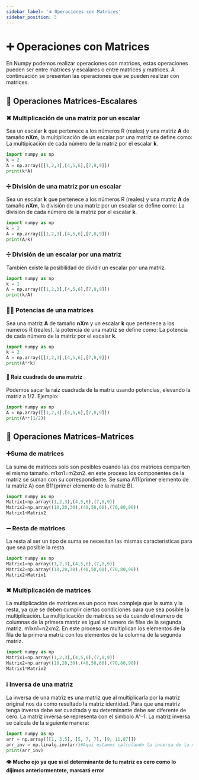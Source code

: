 ```yaml
---
sidebar_label: '➕ Operaciones con Matrices'
sidebar_position: 3
---
```


# ➕ Operaciones con Matrices
En Numpy podemos realizar operaciones con matrices, estas operaciones pueden ser entre matrices y escalares o entre matrices y matrices.
A continuación se presentan las operaciones que se pueden realizar con matrices.


## 📝 Operaciones Matrices-Escalares

### ✖ Multiplicación de una matriz por un escalar
Sea un escalar **k** que pertenece a los números R (reales) y una matriz **A** de tamaño **nXm**, la multiplicación de un escalar por una matriz se define como:
La multipicación de cada número de la matriz por el escalar **k**.


```python title="Multiplicación de una matriz por un escalar"
import numpy as np
k = 2
A = np.array([[1,2,3],[4,5,6],[7,8,9]])
print(k*A)
```


### ➗ División de una matriz por un escalar
Sea un escalar **k** que pertenece a los números R (reales) y una matriz **A** de tamaño **nXm**, la división de una matriz por un escalar se define como:
La división de cada número de la matriz por el escalar **k**.


```python title="División de una matriz por un escalar"
import numpy as np
k = 2
A = np.array([[1,2,3],[4,5,6],[7,8,9]])
print(A/k)
```


### ➗ División de un escalar por una matriz
Tambien existe la posibilidad de dividir un escalar por una matriz.


```python title="División de un escalar por una matriz"
import numpy as np
k = 2
A = np.array([[1,2,3],[4,5,6],[7,8,9]])
print(k/A)
```


### ☝🏽️ Potencias de una matrices
Sea una matriz **A** de tamaño **nXm** y un escalar **k** que pertenece a los números R (reales), la potencia de una matriz se define como:
La potencia de cada número de la matriz por el escalar **k**.


```python title="Potencia de una matriz"
import numpy as np
k = 2
A = np.array([[1,2,3],[4,5,6],[7,8,9]])
print(A**k)
```
#### 📐 Raiz cuadrada de una matriz
Podemos sacar la raiz cuadrada de la matriz usando potencias, elevando la matriz a 1/2. Ejemplo:


```python title="Raiz cuadrada de una matriz"
import numpy as np
A = np.array([[1,2,3],[4,5,6],[7,8,9]])
print(A**(1/2))
```

## 📝 Operaciones Matrices-Matrices

### ➕Suma de matrices


La suma de matrices solo son posibles cuando las dos matrices comparten el mismo tamaño. m1xn1=m2xn2. en este proceso los componentes de la matriz se suman con su correspondiente. Se suma A11(primer elemento de la matriz A) con B11(primer elemento de la matriz B).


```python title="Suma de matrices"
import numpy as np
Matrix1=np.array((1,2,3),(4,5,6),(7,8,9))
Matrix2=np.array((10,20,30),(40,50,60),(70,80,90))
Matrix1+Matrix2
```


### ➖ Resta de matrices
La resta al ser un tipo de suma se necesitan las mismas caracteristicas para que sea posible la resta.


```python title="Resta de matrices"
import numpy as np
Matrix1=np.array((1,2,3),(4,5,6),(7,8,9))
Matrix2=np.array((10,20,30),(40,50,60),(70,80,90))
Matrix2+Matrix1
```

### ✖ Multiplicación de matrices


La multiplicación de matrices es un poco mas compleja que la suma y la resta, ya que se deben cumplir ciertas condiciones para que sea posible la multiplicación. La multiplicación de matrices se da cuando el numero de columnas de la primera matriz es igual al numero de filas de la segunda matriz. m1xn1=n2xm2. En este proceso se multiplican los elementos de la fila de la primera matriz con los elementos de la columna de la segunda matriz.


```python title="Multiplicación de matrices"
import numpy as np
Matrix1=np.array((1,2,3),(4,5,6),(7,8,9))
Matrix2=np.array((10,20,30),(40,50,60),(70,80,90))
Matrix1*Matrix2
```

### ℹ️ Inversa de una matriz


La inversa de una matriz es una matriz que al multiplicarla por la matriz original nos da como resultado la matriz identidad. Para que una matriz tenga inversa debe ser cuadrada y su determinante debe ser diferente de cero. La matriz inversa se representa con el simbolo A^-1. La matriz inversa se calcula de la siguiente manera:


```python title="Inversa de una matriz"
import numpy as np
arr = np.array([[1, 3,5], [5, 7, 7], [9, 11,87]])
arr_inv = np.linalg.inv(arr)#Aqui estamos calculando la inversa de la matriz arr
print(arr_inv)
```

**👁 Mucho ojo ya que si el determinante de tu matriz es cero como lo dijimos anteriormentete, marcará error**